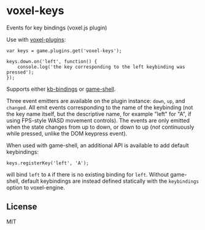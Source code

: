 # voxel-keys

Events for key bindings (voxel.js plugin)

Use with [voxel-plugins](https://github.com/deathcap/voxel-plugins):

    var keys = game.plugins.get('voxel-keys');

    keys.down.on('left', function() {
        console.log('the key corresponding to the left keybinding was pressed');
    });

Supports either [kb-bindings](https://github.com/deathcap/kb-bindings) or
[game-shell](https://github.com/mikolalysenko/game-shell).

Three event emitters are available on the plugin instance: `down`, `up`, and `changed`.
All emit events corresponding to the name of the keybinding (not the key name itself,
but the descriptive name, for example "left" for "A", if using FPS-style WASD movement controls).
The events are only emitted when the state changes from up to down, or down to up
(*not* continuously while pressed, unlike the DOM keypress event).

When used with game-shell, an additional API is available to add default keybindings:

    keys.registerKey('left', 'A');

will bind `left` to `A` if there is no existing binding for `left`. Without game-shell,
default keybindings are instead defined statically with the `keybindings` option to voxel-engine.

## License

MIT

